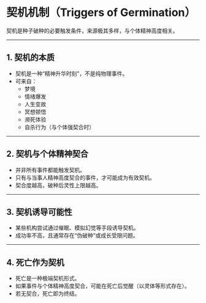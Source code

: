 # 契机机制（Triggers of Germination）

契机是种子破种的必要触发条件，来源极其多样，与个体精神高度相关。

---

## 1. 契机的本质

- 契机是一种“精神升华时刻”，不是纯物理事件。
- 可来自：
  - 梦境
  - 情绪爆发
  - 人生变故
  - 冥想顿悟
  - 濒死体验
  - 自杀行为（与个体强契合时）

---

## 2. 契机与个体精神契合

- 并非所有事件都能触发契机。
- 只有与当事人精神高度契合的事件，才可能成为有效契机。
- 契合度越高，破种后灵性上限越高。

---

## 3. 契机诱导可能性

- 某些机构尝试通过催眠、模拟幻觉等手段诱导契机。
- 成功率不高，且通常存在“伪破种”或成长受限问题。

---

## 4. 死亡作为契机

- 死亡是一种极端契机形式。
- 如果事件与个体精神高度契合，可能在死亡后觉醒（以灵体等形式存在）。
- 若无契合，死亡即为终结。